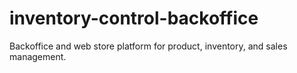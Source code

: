 # inventory-control-backoffice
Backoffice and web store platform for product, inventory, and sales management.

